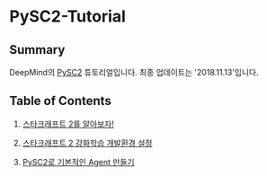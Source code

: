 # PySC2-Tutorial

## Summary
DeepMind의 [PySC2]() 튜토리얼입니다.
최종 업데이트는 '2018.11.13'입니다.

## Table of Contents
1. [스타크래프트 2를 알아보자!](https://donggeun.eu/37?category=724430)

2. [스타크래프트 2 강화학습 개발환경 설정](https://donggeun.eu/38?category=724430)

3. [PySC2로 기본적인 Agent 만들기](https://donggeun.eu/39?category=724430)

